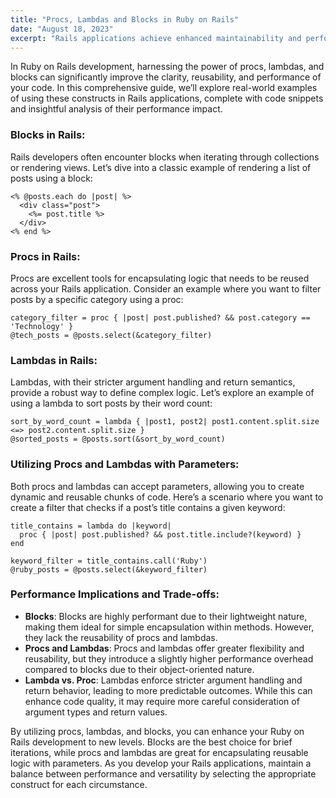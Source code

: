```yaml
---
title: "Procs, Lambdas and Blocks in Ruby on Rails"
date: "August 18, 2023"
excerpt: "Rails applications achieve enhanced maintainability and performance through strategic implementation of procs, lambdas, and blocks for collection filtering, view rendering, dynamic sorting, and parameterized logic patterns. Code examples demonstrate practical scenarios including reusable filtering logic and complex data manipulation workflows."
---
```


In Ruby on Rails development, harnessing the power of procs, lambdas, and blocks can significantly improve the clarity, reusability, and performance of your code. In this comprehensive guide, we’ll explore real-world examples of using these constructs in Rails applications, complete with code snippets and insightful analysis of their performance impact.

### Blocks in Rails:

Rails developers often encounter blocks when iterating through collections or rendering views. Let’s dive into a classic example of rendering a list of posts using a block:

    <% @posts.each do |post| %>
      <div class="post">
        <%= post.title %>
      </div>
    <% end %>

### Procs in Rails:

Procs are excellent tools for encapsulating logic that needs to be reused across your Rails application. Consider an example where you want to filter posts by a specific category using a proc:

    category_filter = proc { |post| post.published? && post.category == 'Technology' }
    @tech_posts = @posts.select(&category_filter)

### Lambdas in Rails:

Lambdas, with their stricter argument handling and return semantics, provide a robust way to define complex logic. Let’s explore an example of using a lambda to sort posts by their word count:

    sort_by_word_count = lambda { |post1, post2| post1.content.split.size <=> post2.content.split.size }
    @sorted_posts = @posts.sort(&sort_by_word_count)

### Utilizing Procs and Lambdas with Parameters:

Both procs and lambdas can accept parameters, allowing you to create dynamic and reusable chunks of code. Here’s a scenario where you want to create a filter that checks if a post’s title contains a given keyword:

    title_contains = lambda do |keyword|
      proc { |post| post.published? && post.title.include?(keyword) }
    end
    
    keyword_filter = title_contains.call('Ruby')
    @ruby_posts = @posts.select(&keyword_filter)

### Performance Implications and Trade-offs:

*   **Blocks**: Blocks are highly performant due to their lightweight nature, making them ideal for simple encapsulation within methods. However, they lack the reusability of procs and lambdas.
*   **Procs and Lambdas**: Procs and lambdas offer greater flexibility and reusability, but they introduce a slightly higher performance overhead compared to blocks due to their object-oriented nature.
*   **Lambda vs. Proc**: Lambdas enforce stricter argument handling and return behavior, leading to more predictable outcomes. While this can enhance code quality, it may require more careful consideration of argument types and return values.

By utilizing procs, lambdas, and blocks, you can enhance your Ruby on Rails development to new levels. Blocks are the best choice for brief iterations, while procs and lambdas are great for encapsulating reusable logic with parameters. As you develop your Rails applications, maintain a balance between performance and versatility by selecting the appropriate construct for each circumstance.